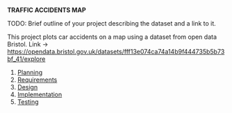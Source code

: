 **TRAFFIC ACCIDENTS MAP**

TODO: Brief outline of your project describing the dataset and a link to it.

This project plots car accidents on a map using a dataset from open data Bristol.
Link -> https://opendata.bristol.gov.uk/datasets/fff13e074ca74a14b9f444735b5b73bf_41/explore

1. [Planning](planning.md)
2. [Requirements](requirements.md)
3. [Design](design.md)
4. [Implementation](implementation.md)
5. [Testing](dtesting.md)

